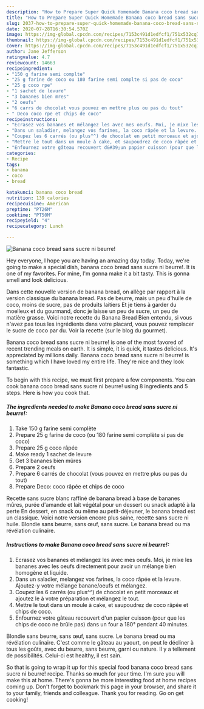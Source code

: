 ```yaml
---
description: "How to Prepare Super Quick Homemade Banana coco bread sans sucre ni beurre!"
title: "How to Prepare Super Quick Homemade Banana coco bread sans sucre ni beurre!"
slug: 2037-how-to-prepare-super-quick-homemade-banana-coco-bread-sans-sucre-ni-beurre
date: 2020-07-28T16:30:54.570Z
image: https://img-global.cpcdn.com/recipes/7153c491d1edfcf1/751x532cq70/banana-coco-bread-sans-sucre-ni-beurre-photo-principale-de-la-recette.jpg
thumbnail: https://img-global.cpcdn.com/recipes/7153c491d1edfcf1/751x532cq70/banana-coco-bread-sans-sucre-ni-beurre-photo-principale-de-la-recette.jpg
cover: https://img-global.cpcdn.com/recipes/7153c491d1edfcf1/751x532cq70/banana-coco-bread-sans-sucre-ni-beurre-photo-principale-de-la-recette.jpg
author: Jane Jefferson
ratingvalue: 4.7
reviewcount: 14663
recipeingredient:
- "150 g farine semi complte"
- "25 g farine de coco ou 180 farine semi complte si pas de coco"
- "25 g coco rpe"
- "1 sachet de levure"
- "3 bananes bien mres"
- "2 oeufs"
- "6 carrs de chocolat vous pouvez en mettre plus ou pas du tout"
- " Deco coco rpe et chips de coco"
recipeinstructions:
- "Ecrasez vos bananes et mélangez les avec mes oeufs. Moi, je mixe les bananes avec les oeufs directement pour avoir un mélange bien homogène et liquide."
- "Dans un saladier, melangez vos farines, la coco râpée et la levure. Ajoutez-y votre mélange banane/oeufs et mélangez."
- "Coupez les 6 carrés (ou plus^^) de chocolat en petit morceaux et ajoutez le à votre préparation et mélangez le tout."
- "Mettre le tout dans un moule à cake, et saupoudrez de coco râpée et chips de coco."
- "Enfournez votre gâteau recouvert d&#39;un papier cuisson (pour que les chips de coco ne brûle pas) dans un four a 180° pendant 40 minutes."
categories:
- Recipe
tags:
- banana
- coco
- bread

katakunci: banana coco bread 
nutrition: 139 calories
recipecuisine: American
preptime: "PT26M"
cooktime: "PT50M"
recipeyield: "4"
recipecategory: Lunch

---
```



![Banana coco bread sans sucre ni beurre!](https://img-global.cpcdn.com/recipes/7153c491d1edfcf1/751x532cq70/banana-coco-bread-sans-sucre-ni-beurre-photo-principale-de-la-recette.jpg)

Hey everyone, I hope you are having an amazing day today. Today, we're going to make a special dish, banana coco bread sans sucre ni beurre!. It is one of my favorites. For mine, I'm gonna make it a bit tasty. This is gonna smell and look delicious.

Dans cette nouvelle version de banana bread, on allège par rapport à la version classique du banana bread. Pas de beurre, mais un peu d&#39;huile de coco, moins de sucre, pas de produits laitiers Et je tiens à garder du moelleux et du gourmand, donc je laisse un peu de sucre, un peu de matière grasse. Voici notre recette du Banana Bread Bien entendu, si vous n&#39;avez pas tous les ingrédients dans votre placard, vous pouvez remplacer le sucre de coco par du. Voir la recette (sur le blog du gourmet).

Banana coco bread sans sucre ni beurre! is one of the most favored of recent trending meals on earth. It is simple, it is quick, it tastes delicious. It's appreciated by millions daily. Banana coco bread sans sucre ni beurre! is something which I have loved my entire life. They're nice and they look fantastic.


To begin with this recipe, we must first prepare a few components. You can cook banana coco bread sans sucre ni beurre! using 8 ingredients and 5 steps. Here is how you cook that.

<!--inarticleads1-->

##### The ingredients needed to make Banana coco bread sans sucre ni beurre!:

1. Take 150 g farine semi complète
1. Prepare 25 g farine de coco (ou 180 farine semi complète si pas de coco)
1. Prepare 25 g coco râpée
1. Make ready 1 sachet de levure
1. Get 3 bananes bien mûres
1. Prepare 2 oeufs
1. Prepare 6 carrés de chocolat (vous pouvez en mettre plus ou pas du tout)
1. Prepare  Deco: coco râpée et chips de coco


Recette sans sucre blanc raffiné de banana bread à base de bananes mûres, purée d&#39;amande et lait végétal pour un dessert ou snack adapté à la perte En dessert, en snack ou même au petit-déjeuner, le banana bread est un classique. Voici notre version encore plus saine, recette sans sucre ni huile. Blondie sans beurre, sans œuf, sans sucre. Le banana bread ou ma révélation culinaire. 

<!--inarticleads2-->

##### Instructions to make Banana coco bread sans sucre ni beurre!:

1. Ecrasez vos bananes et mélangez les avec mes oeufs. Moi, je mixe les bananes avec les oeufs directement pour avoir un mélange bien homogène et liquide.
1. Dans un saladier, melangez vos farines, la coco râpée et la levure. Ajoutez-y votre mélange banane/oeufs et mélangez.
1. Coupez les 6 carrés (ou plus^^) de chocolat en petit morceaux et ajoutez le à votre préparation et mélangez le tout.
1. Mettre le tout dans un moule à cake, et saupoudrez de coco râpée et chips de coco.
1. Enfournez votre gâteau recouvert d&#39;un papier cuisson (pour que les chips de coco ne brûle pas) dans un four a 180° pendant 40 minutes.


Blondie sans beurre, sans œuf, sans sucre. Le banana bread ou ma révélation culinaire. C&#39;est comme le gâteau au yaourt, on peut le décliner à tous les goûts, avec du beurre, sans beurre, garni ou nature. Il y a tellement de possibilités. Celui-ci est healthy, il est sain. 

So that is going to wrap it up for this special food banana coco bread sans sucre ni beurre! recipe. Thanks so much for your time. I'm sure you will make this at home. There's gonna be more interesting food at home recipes coming up. Don't forget to bookmark this page in your browser, and share it to your family, friends and colleague. Thank you for reading. Go on get cooking!
